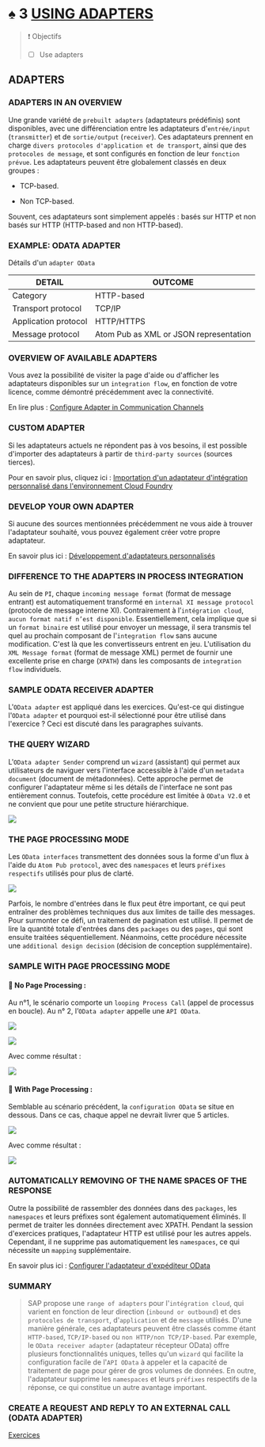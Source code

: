 # ♠ 3 [USING ADAPTERS](https://learning.sap.com/learning-journeys/developing-with-sap-integration-suite/using-adapters_f42fdb69-df78-4faf-bfd3-0a7b8c8beebd)

> :exclamation: Objectifs
>
> - [ ] Use adapters

## ADAPTERS

### ADAPTERS IN AN OVERVIEW

Une grande variété de `prebuilt adapters` (adaptateurs prédéfinis) sont disponibles, avec une différenciation entre les adaptateurs d'`entrée/input` (`transmitter`) et de `sortie/output` (`receiver`). Ces adaptateurs prennent en charge `divers protocoles d'application et de transport`, ainsi que des `protocoles de message`, et sont configurés en fonction de leur `fonction prévue`. Les adaptateurs peuvent être globalement classés en deux groupes :

- TCP-based.

- Non TCP-based.

Souvent, ces adaptateurs sont simplement appelés : basés sur HTTP et non basés sur HTTP (HTTP-based and non HTTP-based).

### EXAMPLE: ODATA ADAPTER

Détails d'un `adapter OData`

| DETAIL               | OUTCOME                                |
| -------------------- | -------------------------------------- |
| Category             | HTTP-based                             |
| Transport protocol   | TCP/IP                                 |
| Application protocol | HTTP/HTTPS                             |
| Message protocol     | Atom Pub as XML or JSON representation |

### OVERVIEW OF AVAILABLE ADAPTERS

Vous avez la possibilité de visiter la page d'aide ou d'afficher les adaptateurs disponibles sur un `integration flow`, en fonction de votre licence, comme démontré précédemment avec la connectivité.

En lire plus : [Configure Adapter in Communication Channels](https://help.sap.com/docs/CLOUD_INTEGRATION/368c481cd6954bdfa5d0435479fd4eaf/1f066330e8314324bf3ebe3b6adc21b2.html)

### CUSTOM ADAPTER

Si les adaptateurs actuels ne répondent pas à vos besoins, il est possible d'importer des adaptateurs à partir de `third-party sources` (sources tierces).

Pour en savoir plus, cliquez ici : [Importation d'un adaptateur d'intégration personnalisé dans l'environnement Cloud Foundry](https://help.sap.com/docs/CLOUD_INTEGRATION/368c481cd6954bdfa5d0435479fd4eaf/482286e544014098874fde0da4bcca2c.html)

### DEVELOP YOUR OWN ADAPTER

Si aucune des sources mentionnées précédemment ne vous aide à trouver l'adaptateur souhaité, vous pouvez également créer votre propre adaptateur.

En savoir plus ici : [Développement d'adaptateurs personnalisés](https://help.sap.com/docs/CLOUD_INTEGRATION/368c481cd6954bdfa5d0435479fd4eaf/7392cc44de7c4450a65b8cd8f1042420.html)

### DIFFERENCE TO THE ADAPTERS IN PROCESS INTEGRATION

Au sein de `PI`, chaque `incoming message format` (format de message entrant) est automatiquement transformé en `internal XI message protocol` (protocole de message interne XI). Contrairement à l’`intégration cloud`, `aucun format natif n’est disponible`. Essentiellement, cela implique que si un `format binaire` est utilisé pour envoyer un message, il sera transmis tel quel au prochain composant de l'`integration flow` sans aucune modification. C'est là que les convertisseurs entrent en jeu. L'utilisation du `XML Message format` (format de message XML) permet de fournir une excellente prise en charge (`XPATH`) dans les composants de `integration flow` individuels.

### SAMPLE ODATA RECEIVER ADAPTER

L'`OData adapter` est appliqué dans les exercices. Qu'est-ce qui distingue l'`OData adapter` et pourquoi est-il sélectionné pour être utilisé dans l'exercice ? Ceci est discuté dans les paragraphes suivants.

### THE QUERY WIZARD

L'`OData adapter Sender` comprend un `wizard` (assistant) qui permet aux utilisateurs de naviguer vers l'interface accessible à l'aide d'un `metadata document` (document de métadonnées). Cette approche permet de configurer l'adaptateur même si les détails de l'interface ne sont pas entièrement connus. Toutefois, cette procédure est limitée à `OData V2.0` et ne convient que pour une petite structure hiérarchique.

![](./RESSOURCES/CLD900_20_U5L3_001_scr.png)

### THE PAGE PROCESSING MODE

Les `OData interfaces` transmettent des données sous la forme d'un flux à l'aide du `Atom Pub protocol`, avec des `namespaces` et leurs `préfixes respectifs` utilisés pour plus de clarté.

![](./RESSOURCES/CLD900_20_U5L3_002_scr.png)

Parfois, le nombre d'entrées dans le flux peut être important, ce qui peut entraîner des problèmes techniques dus aux limites de taille des messages. Pour surmonter ce défi, un traitement de pagination est utilisé. Il permet de lire la quantité totale d'entrées dans des `packages` ou des `pages`, qui sont ensuite traitées séquentiellement. Néanmoins, cette procédure nécessite une `additional design decision` (décision de conception supplémentaire).

### SAMPLE WITH PAGE PROCESSING MODE

#### :small_red_triangle_down: No Page Processing :

Au n°1, le scénario comporte un `looping Process Call` (appel de processus en boucle). Au n° 2, l’`OData adapter` appelle une `API OData`.

![](./RESSOURCES/CLD900_20_U5L3_003_scr.png)

![](./RESSOURCES/CLD900_20_U5L3_004_scr.png)

Avec comme résultat :

![](./RESSOURCES/CLD900_20_U5L3_005_scr.png)

#### :small_red_triangle_down: With Page Processing :

Semblable au scénario précédent, la `configuration OData` se situe en dessous. Dans ce cas, chaque appel ne devrait livrer que 5 articles.

![](./RESSOURCES/CLD900_20_U5L3_006_scr.png)

Avec comme résultat :

![](./RESSOURCES/CLD900_20_U5L3_007_scr.png)

### AUTOMATICALLY REMOVING OF THE NAME SPACES OF THE RESPONSE

Outre la possibilité de rassembler des données dans des `packages`, les `namespaces` et leurs préfixes sont également automatiquement éliminés. Il permet de traiter les données directement avec XPATH. Pendant la session d'exercices pratiques, l'adaptateur HTTP est utilisé pour les autres appels. Cependant, il ne supprime pas automatiquement les `namespaces`, ce qui nécessite un `mapping` supplémentaire.

En savoir plus ici : [Configurer l'adaptateur d'expéditeur OData](https://help.sap.com/docs/CLOUD_INTEGRATION/368c481cd6954bdfa5d0435479fd4eaf/de7aee5160134b74a949ac2b84cb7412.html)

### SUMMARY

> SAP propose une `range of adapters` pour l'`intégration cloud`, qui varient en fonction de leur direction (`inbound or outbound`) et des `protocoles de transport`, d'`application` et de `message` utilisés. D'une manière générale, ces adaptateurs peuvent être classés comme étant `HTTP-based`, `TCP/IP-based` ou `non HTTP/non TCP/IP-based`. Par exemple, le `OData receiver adapter` (adaptateur récepteur OData) offre plusieurs fonctionnalités uniques, telles qu'un `wizard` qui facilite la configuration facile de l'`API OData` à appeler et la capacité de traitement de page pour gérer de gros volumes de données. En outre, l'adaptateur supprime les `namespaces` et leurs `préfixes` respectifs de la réponse, ce qui constitue un autre avantage important.

### CREATE A REQUEST AND REPLY TO AN EXTERNAL CALL (ODATA ADAPTER)

[Exercices](https://learning.sap.com/learning-journeys/developing-with-sap-integration-suite/using-adapters_f42fdb69-df78-4faf-bfd3-0a7b8c8beebd)
